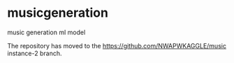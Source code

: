 # musicgeneration
music generation ml model

The repository has moved to the https://github.com/NWAPWKAGGLE/music instance-2 branch.
